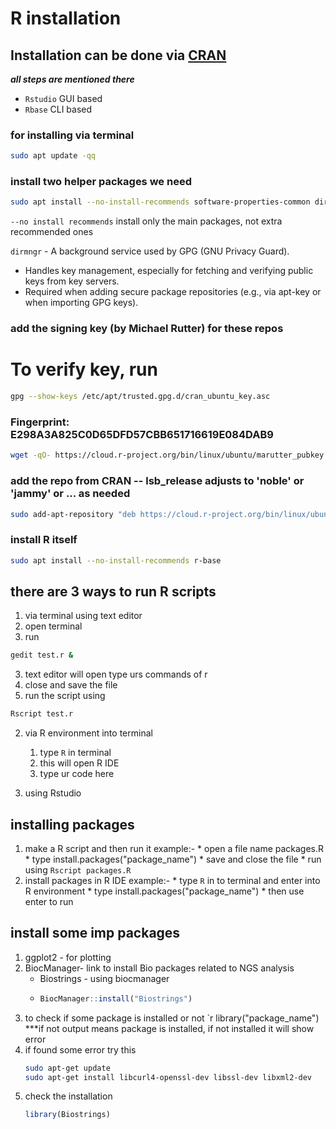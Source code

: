 # R installation

## Installation can be done via [CRAN](https://cran.r-project.org)
***all steps are mentioned there***
* `Rstudio` GUI based
* `Rbase` CLI based 
  

### for installing via terminal 
```bash
sudo apt update -qq
```
### install two helper packages we need
```bash
sudo apt install --no-install-recommends software-properties-common dirmngr
```
`--no install recommends` install only the main packages, not extra recommended ones 

`dirmngr` - A background service used by GPG (GNU Privacy Guard).

- Handles key management, especially for fetching and verifying public keys from key servers.
- Required when adding secure package repositories (e.g., via apt-key or when importing GPG keys).

### add the signing key (by Michael Rutter) for these repos
# To verify key, run 
```bash
gpg --show-keys /etc/apt/trusted.gpg.d/cran_ubuntu_key.asc
```
### Fingerprint: E298A3A825C0D65DFD57CBB651716619E084DAB9
```bash
wget -qO- https://cloud.r-project.org/bin/linux/ubuntu/marutter_pubkey.asc | sudo tee -a /etc/apt/trusted.gpg.d/cran_ubuntu_key.asc
```
### add the repo from CRAN -- lsb_release adjusts to 'noble' or 'jammy' or ... as needed
```bash
sudo add-apt-repository "deb https://cloud.r-project.org/bin/linux/ubuntu $(lsb_release -cs)-cran40/"
```
### install R itself
```bash
sudo apt install --no-install-recommends r-base
```
## there are 3 ways to run R scripts
1. via terminal using text editor
 1. open terminal
 2. run
 ```bash
 gedit test.r &
 ```
 3. text editor will open type urs commands of r
 4. close and save the file
 5. run the script using 
 ```bash
Rscript test.r
``` 

2. via R environment into terminal
   1. type `R` in terminal
   2. this will open R IDE
   3. type ur code here

3. using Rstudio

## installing packages
1. make a R script  and then run it
 example:- * open a file name packages.R
           * type install.packages("package_name")
           * save and close the file
           * run using `Rscript packages.R`
3. install packages in R IDE
 example:- * type `R` in to terminal and enter into R environment
           * type install.packages("package_name")
           * then use enter to run
## install some imp packages
1. ggplot2 - for plotting
2. BiocManager- link to install Bio packages related to NGS analysis
    * Biostrings - using biocmanager
    * ```r
      BiocManager::install("Biostrings")
      ```
3. to check if some package is installed or not
   `r
   library("package_name")
   ***if not output means package is installed, if not installed it will show error
4. if found some error try this
   ```bash
   sudo apt-get update
   sudo apt-get install libcurl4-openssl-dev libssl-dev libxml2-dev
   ```
5. check the installation
   ```r
   library(Biostrings)

